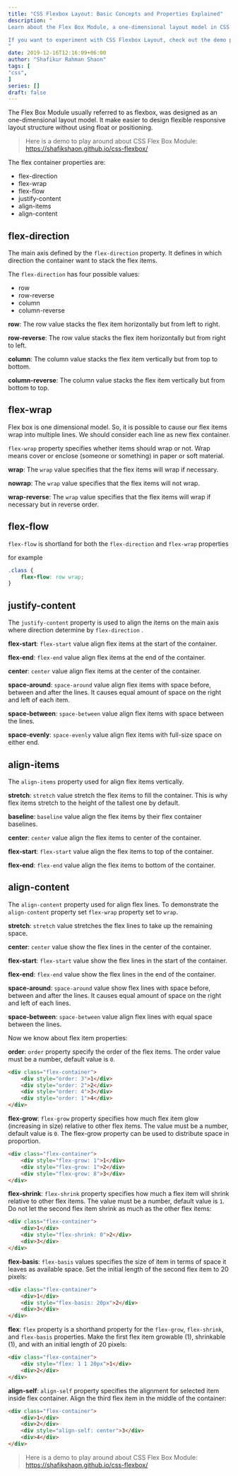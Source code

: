 ```yaml
---
title: "CSS Flexbox Layout: Basic Concepts and Properties Explained"
description: "
Learn about the Flex Box Module, a one-dimensional layout model in CSS that simplifies the creation of flexible and responsive layouts without the use of floats or positioning. This article covers the main properties of flex containers, including flex-direction, flex-wrap, flex-flow, justify-content, align-items, and align-content. It also explains the properties of flex items, such as order, flex-grow, flex-shrink, flex-basis, flex, and align-self.

If you want to experiment with CSS Flexbox Layout, check out the demo provided in the article. By mastering flexbox, you can create more efficient and effective web layouts that adapt to different screen sizes and devices.
"
date: 2019-12-16T12:16:09+06:00
author: "Shafikur Rahman Shaon"
tags: [
"css",
]
series: []
draft: false
---
```


The Flex Box Module usually referred to as flexbox, was designed as an one-dimensional layout model.
It make easier to design flexible responsive layout structure without using float or positioning.

> Here is a demo to play around about CSS Flex Box Module: https://shafikshaon.github.io/css-flexbox/

The flex container properties are:

* flex-direction
* flex-wrap
* flex-flow
* justify-content
* align-items
* align-content

## flex-direction

The main axis defined by the `flex-direction` property. It defines in which direction the container want to stack the
flex items.

The `flex-direction` has four possible values:

- row
- row-reverse
- column
- column-reverse

**row**: The row value stacks the flex item horizontally but from left to right.

**row-reverse**: The row value stacks the flex item horizontally but from right to left.

**column**: The column value stacks the flex item vertically but from top to bottom.

**column-reverse**: The column value stacks the flex item vertically but from bottom to top.

## flex-wrap

Flex box is one dimensional model. So, it is possible to cause our flex items wrap into multiple lines. We should
consider each line as new flex container.

`flex-wrap` property specifies whether items should wrap or not.
Wrap means cover or enclose (someone or something) in paper or soft material.

**wrap**: The `wrap` value specifies that the flex items will wrap if necessary.

**nowrap**: The `wrap` value specifies that the flex items will not wrap.

**wrap-reverse**: The `wrap` value specifies that the flex items will wrap if necessary but in reverse order.

## flex-flow

`flex-flow` is shortland for both the `flex-direction` and `flex-wrap` properties

for example

```css
.class {
    flex-flow: row wrap;
}
```

## justify-content

The `justify-content` property is used to align the items on the main axis where direction determine by `flex-direction`
.

**flex-start**: `flex-start` value align flex items at the start of the container.

**flex-end**:  `flex-end` value align flex items at the end of the container.

**center**:  `center` value align flex items at the center of the container.

**space-around**:  `space-around` value align flex items with space before, between and after the lines. It causes equal
amount of space on the right and left of each item.

**space-between**: `space-between` value align flex items with space between the lines.

**space-evenly**: `space-evenly`  value align flex items with full-size space on either end.

## align-items

The `align-items` property used for align flex items vertically.

**stretch**: `stretch` value stretch the flex items to fill the container. This is why flex items stretch to the height
of the tallest one by default.

**baseline**: `baseline` value align the flex items by their flex container baselines.

**center**: `center` value align the flex items to center of the container.

**flex-start**: `flex-start` value align the flex items to top of the container.

**flex-end**: `flex-end` value align the flex items to bottom of the container.

## align-content

The `align-content` property used for align flex lines. To demonstrate the `align-content` property set `flex-wrap`
property set to `wrap`.

**stretch**: `stretch` value stretches the flex lines to take up the remaining space.

**center**: `center` value show the flex lines in the center of the container.

**flex-start**: `flex-start` value show the flex lines in the start of the container.

**flex-end**: `flex-end` value show the flex lines in the end of the container.

**space-around**: `space-around` value show flex lines with space before, between and after the lines. It causes equal
amount of space on the right and left of each lines.

**space-between**: `space-between` value align flex lines with equal space between the lines.

Now we know about flex item properties:

**order**: `order` property specify the order of the flex items. The order value must be a number, default value is `0`.

```html
<div class="flex-container">
    <div style="order: 3">1</div>
    <div style="order: 2">2</div>
    <div style="order: 4">3</div>
    <div style="order: 1">4</div>
</div>
```

**flex-grow**: `flex-grow` property specifies how much flex item glow (increasing in size) relative to other flex items.
The value must be a number, default value is `0`.
The flex-grow property can be used to distribute space in proportion.

```html
<div class="flex-container">
    <div style="flex-grow: 1">1</div>
    <div style="flex-grow: 1">2</div>
    <div style="flex-grow: 8">3</div>
</div>
```

**flex-shrink**: `flex-shrink` property specifies how much a flex item will shrink relative to other flex items. The
value must be a number, default value is `1`.
Do not let the second flex item shrink as much as the other flex items:

```html
<div class="flex-container">
    <div>1</div>
    <div style="flex-shrink: 0">2</div>
    <div>3</div>
</div>
```

**flex-basis**: `flex-basis` values specifies the size of item in terms of space it leaves as available space.
Set the initial length of the second flex item to 20 pixels:

```html
<div class="flex-container">
    <div>1</div>
    <div style="flex-basis: 20px">2</div>
    <div>3</div>
</div>
```

**flex**: `flex` property is a shorthand property for the `flex-grow`, `flex-shrink`, and `flex-basis` properties.
Make the first flex item growable (1), shrinkable (1), and with an initial length of 20 pixels:

```html
<div class="flex-container">
    <div style="flex: 1 1 20px">1</div>
    <div>2</div>
</div>
```

**align-self**: `align-self` property specifies the alignment for selected item inside flex container.
Align the third flex item in the middle of the container:

```html
<div class="flex-container">
    <div>1</div>
    <div>2</div>
    <div style="align-self: center">3</div>
    <div>4</div>
</div>
```

> Here is a demo to play around about CSS Flex Box Module: https://shafikshaon.github.io/css-flexbox/

